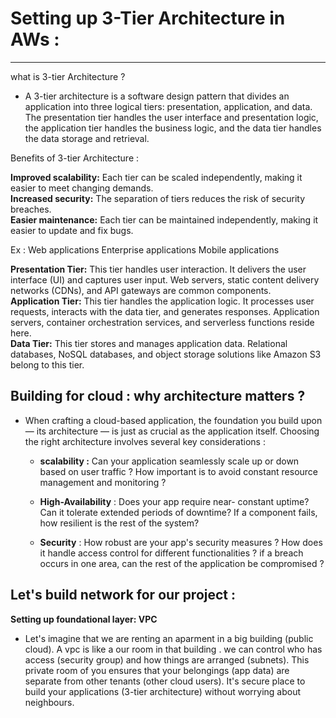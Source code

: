# Setting up 3-Tier Architecture in AWs :
-------------------------------------

what is 3-tier Architecture ?

- A 3-tier architecture is a software design pattern that divides an application into three logical tiers: presentation, application, and data. The presentation tier handles the user interface and presentation logic, the application tier handles the business logic, and the data tier handles the data storage and retrieval. 

Benefits of 3-tier Architecture :

**Improved scalability:** Each tier can be scaled independently, making it easier to meet changing demands.<br>
**Increased security:** The separation of tiers reduces the risk of security breaches.<br>
**Easier maintenance:** Each tier can be maintained independently, making it easier to update and fix bugs.

Ex : Web applications
Enterprise applications
Mobile applications

**Presentation Tier:** This tier handles user interaction. It delivers the user interface (UI) and captures user input. Web servers, static content delivery networks (CDNs), and API gateways are common components.<br>
**Application Tier:** This tier handles the application logic. It processes user requests, interacts with the data tier, and generates responses. Application servers, container orchestration services, and serverless functions reside here.<br>
**Data Tier:** This tier stores and manages application data. Relational databases, NoSQL databases, and object storage solutions like Amazon S3 belong to this tier.


##  Building for cloud : why architecture matters ?

- When crafting a cloud-based application, the foundation you build upon — its architecture — is just as crucial as the application itself. Choosing the right architecture involves several key considerations :

    - **scalability :** Can your application seamlessly scale up or down based on user traffic ? How important is to avoid constant resource management and monitoring ?

    - **High-Availability** : Does your app require near- constant uptime? Can it tolerate extended periods of downtime? If a component fails, how resilient is the rest of the system?

    - **Security** : How robust are your app's security measures ? How does it handle access control for different functionalities ? if a breach occurs in one area, can the rest of the application be compromised ?


## Let's build network for our project :

**Setting up foundational layer: VPC**

- Let's imagine that we are renting an aparment in a big building (public cloud). A vpc is like a our room in that building . we can control who has access (security group) and how things are arranged (subnets). This private room of you ensures that your belongings (app data) are separate from other tenants (other cloud users). It's secure place to build your applications (3-tier architecture) without worrying about neighbours.

